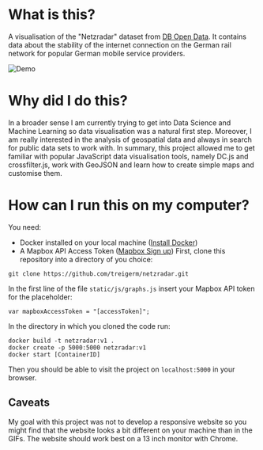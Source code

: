 # What is this?
A visualisation of the "Netzradar" dataset from [DB Open Data](http://data.deutschebahn.com/dataset/data-netzradar). It contains data about the stability of the internet connection on the German rail network for popular German mobile service providers.

![Demo](netzradar_demo_high.gif)

# Why did I do this?
In a broader sense I am currently trying to get into Data Science and Machine Learning so data visualisation was a natural first step. Moreover, I am really interested in the analysis of geospatial data and always in search for public data sets to work with. In summary, this project allowed me to get familiar with popular JavaScript data visualisation tools, namely DC.js and crossfilter.js, work with GeoJSON and learn how to create simple maps and customise them.

# How can I run this on my computer?
You need:
* Docker installed on your local machine ([Install Docker](https://docs.docker.com/engine/installation/))
* A Mapbox API Access Token ([Mapbox Sign up](https://www.mapbox.com/studio/signup/))
First, clone this repository into a directory of you choice:
```
git clone https://github.com/treigerm/netzradar.git
```
In the first line of the file `static/js/graphs.js` insert your Mapbox API token for the placeholder:
```
var mapboxAccessToken = "[accessToken]";
```
In the directory in which you cloned the code run:
```
docker build -t netzradar:v1 .
docker create -p 5000:5000 netzradar:v1
docker start [ContainerID]
```
Then you should be able to visit the project on `localhost:5000` in your browser.

## Caveats
My goal with this project was not to develop a responsive website so you might find that the website looks a bit different on your machine than in the GIFs. The website should work best on a 13 inch monitor with Chrome.

